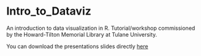 # Intro_to_Dataviz
An introduction to data visualization in R. Tutorial/workshop commissioned by the Howard-Tilton Memorial Library at Tulane University.

You can download the presentations slides directly [here](https://github.com/Howard-Tilton-Library/Intro_to_Dataviz/blob/main/Introduction_to_DataViz.html)
